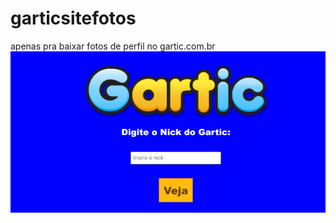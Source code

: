 # garticsitefotos
apenas pra baixar fotos de perfil no gartic.com.br
![Imagem](https://github.com/kelbovin/garticsitefotos/blob/gs20/.github/workflows/Screenshot%202023-05-22%2013.38.27.png)
